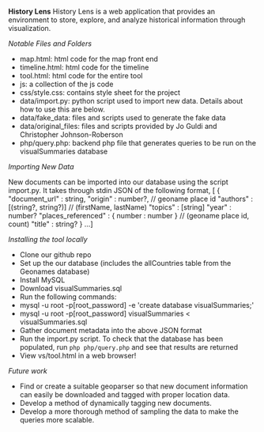 **History Lens**
History Lens is a web application that provides an environment to store, explore, and analyze historical information through visualization.

*Notable Files and Folders*
- map.html: html code for the map front end
- timeline.html: html code for the timeline
- tool.html: html code for the entire tool
- js: a collection of the js code
- css/style.css: contains style sheet for the project
- data/import.py: python script used to import new data. Details about how to use this are below.
- data/fake_data: files and scripts used to generate the fake data
- data/original_files: files and scripts provided by Jo Guldi and Christopher Johnson-Roberson
- php/query.php: backend php file that generates queries to be run on the visualSummaries database

*Importing New Data*

New documents can be imported into our database using the script import.py. It takes through stdin JSON of the following format,
[ { "document_url" : string,
    "origin" : number?, // geoname place id
    "authors" : [(string?, string?)] // (firstName, lastName)
    "topics" : [string]
    "year" : number?
    "places_referenced" : { number : number } // (geoname place id, count)
    "title" : string?
} ...]

*Installing the tool locally*
- Clone our github repo
- Set up the our database (includes the allCountries table from the Geonames database)
 - Install MySQL
 - Download visualSummaries.sql
 - Run the following commands: 
  - mysql -u root -p[root_password] -e 'create database visualSummaries;'
  - mysql -u root -p[root_password] visualSummaries < visualSummaries.sql
- Gather document metadata into the above JSON format
- Run the import.py script. To check that the database has been populated, run `php php/query.php` and see that results are returned
- View vs/tool.html in a web browser!

*Future work*
- Find or create a suitable geoparser so that new document information can easily be downloaded and tagged with proper location data.
- Develop a method of dynamically tagging new documents.
- Develop a more thorough method of sampling the data to make the queries more scalable.
